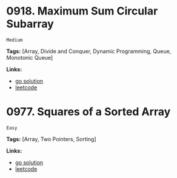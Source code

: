 
# 0918. Maximum Sum Circular Subarray

    Medium

**Tags:** [Array, Divide and Conquer, Dynamic Programming, Queue, Monotonic Queue]

**Links:**

- [go solution](./0918-maximum-sum-circular-subarray.go)
- [leetcode](https://leetcode.com/problems/maximum-sum-circular-subarray/)



# 0977. Squares of a Sorted Array

    Easy

**Tags:** [Array, Two Pointers, Sorting]

**Links:**

- [go solution](./0977-squares-of-a-sorted-array.go)
- [leetcode](https://leetcode.com/problems/squares-of-a-sorted-array/)

